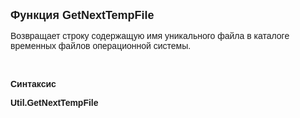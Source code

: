 ﻿<html>
<head>
<title>GetNextTempFile</title>
</head>

<body>

<p><font size="4" face="Arial"><strong>Функция GetNextTempFile</strong></font></p>

<p><font face="Arial">Возвращает строку содержащую имя уникального 
файла в каталоге временных файлов операционной системы.</font></p>

<p class="label">&nbsp;</p>

<p class="label"><font face="Arial"><b>Синтаксис</b></font></p>

<p><strong><font face="Arial">Util.GetNextTempFile</font></strong></p>

<p>&nbsp;</p>
</body>
</html>
